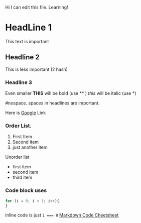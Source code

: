 Hi 
I can edit this file. Learning!

# HeadLine 1
This text is important

## Headline 2
This is less important (2 hash)

### Headline 3
Even smaller 
**THIS** will be bold (use ** ) 
*this* will be italic (use *) 

#nospace. spaces in headlines are important. 

Here is [Google](https://www.google.com) Link

### Order List.
1. First Item
2. Second item
3. just another item 

Unorder list
- first item
- second item
- third item

### Code block uses 
```js
for (i = 0; i < 1; i++){
}
```

inline code is just `i === 0` 
[Markdown Code Cheetsheet](https://www.markdownguide.org)
